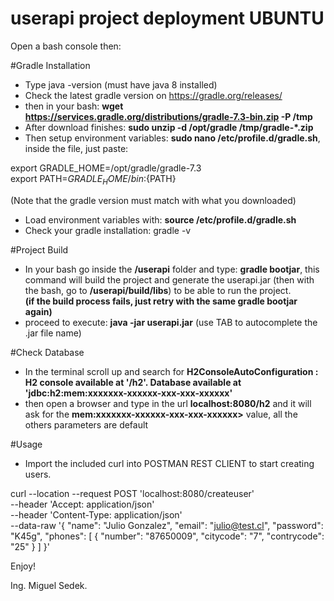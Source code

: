 # userapi project deployment UBUNTU

Open a bash console then:

#Gradle Installation
- Type java -version (must have java 8 installed)
- Check the latest gradle version on https://gradle.org/releases/
- then in your bash: **wget https://services.gradle.org/distributions/gradle-7.3-bin.zip -P /tmp**
- After download finishes: **sudo unzip -d /opt/gradle /tmp/gradle-*.zip**
- Then setup environment variables: **sudo nano /etc/profile.d/gradle.sh**, inside the file, just paste:

export GRADLE_HOME=/opt/gradle/gradle-7.3 \
export PATH=${GRADLE_HOME}/bin:${PATH}


(Note that the gradle version must match with what you downloaded)
- Load environment variables with: **source /etc/profile.d/gradle.sh**
- Check your gradle installation: gradle -v

#Project Build
- In your bash go inside the **/userapi** folder and type: **gradle bootjar**, this command will build the
project and generate the userapi.jar (then with the bash, go to **/userapi/build/libs**) to be able to run the project.\
**(if the build process fails, just retry with the same gradle bootjar again)**
- proceed to execute: **java -jar userapi.jar** (use TAB to autocomplete the .jar file name)

#Check Database
- In the terminal scroll up and search for **H2ConsoleAutoConfiguration    : H2 console available at '/h2'. Database available at 'jdbc:h2:mem:xxxxxxx-xxxxxx-xxx-xxx-xxxxxx'**
- then open a browser and type in the url **localhost:8080/h2** and it will ask for the **mem:xxxxxxx-xxxxxx-xxx-xxx-xxxxxx>** value, all the others parameters are default

#Usage
- Import the included curl into POSTMAN REST CLIENT to start creating users.

curl --location --request POST 'localhost:8080/createuser' \
--header 'Accept: application/json' \
--header 'Content-Type: application/json' \
--data-raw '{
"name": "Julio Gonzalez",
"email": "julio@test.cl",
"password": "K45g",
"phones": [
{
"number": "87650009",
"citycode": "7",
"contrycode": "25"
}
]
}'

Enjoy!

Ing. Miguel Sedek.
